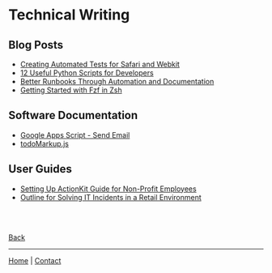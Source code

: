 # Technical Writing

## Blog Posts

- [Creating Automated Tests for Safari and Webkit](https://reflect.run/articles/creating-automated-tests-for-safari-and-webkit/)
- [12 Useful Python Scripts for Developers](https://www.airplane.dev/blog/12-useful-python-scripts-for-developers)
- [Better Runbooks Through Automation and Documentation](https://www.airplane.dev/blog/building-a-better-runbook-through-automation-and-documentation)
- [Getting Started with Fzf in Zsh](../../blog/posts/html/20220903_get_started_with_fzf_in_zsh.html)

## Software Documentation

- [Google Apps Script - Send Email](../pdf/gas_send_email/index.html)
- [todoMarkup.js](https://github.com/unforswearing/todo_markup.js)

## User Guides

- [Setting Up ActionKit Guide for Non-Profit Employees](../pdf/actionkit/index.html)
- [Outline for Solving IT Incidents in a Retail Environment](../pdf/s_ug_solving_it_incidents.pdf)

<br /><br />

[Back](../portfolio/index.md)

<hr class="visible" id="visible">

[Home](../index.md) | [Contact](../contact.md)
